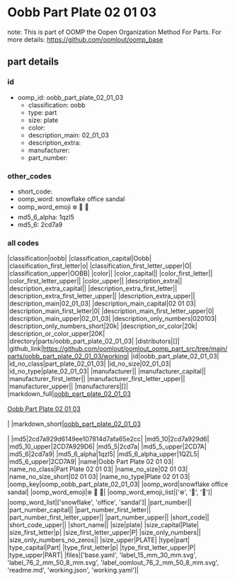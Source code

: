 # Oobb Part Plate 02 01 03  

note: This is part of OOMP the Oopen Organization Method For Parts. For more details: https://github.com/oomlout/oomp_base

##  part details





### id
* oomp_id: oobb_part_plate_02_01_03
  * classification: oobb
  * type: part
  * size: plate
  * color: 
  * description_main: 02_01_03
  * description_extra: 
  * manufacturer: 
  * part_number: 

### other_codes
* short_code: 
* oomp_word: snowflake office sandal
* oomp_word_emoji :snowflake: :office: :sandal:
* md5_6_alpha: 1qzl5
* md5_6: 2cd7a9

### all codes 
|classification|oobb|
|classification_capital|Oobb|
|classification_first_letter|o|
|classification_first_letter_upper|O|
|classification_upper|OOBB|
|color||
|color_capital||
|color_first_letter||
|color_first_letter_upper||
|color_upper||
|description_extra||
|description_extra_capital||
|description_extra_first_letter||
|description_extra_first_letter_upper||
|description_extra_upper||
|description_main|02_01_03|
|description_main_capital|02 01 03|
|description_main_first_letter|0|
|description_main_first_letter_upper|0|
|description_main_upper|02_01_03|
|description_only_numbers|020103|
|description_only_numbers_short|20k|
|description_or_color|20k|
|description_or_color_upper|20K|
|directory|parts/oobb_part_plate_02_01_03|
|distributors|[]|
|github_link|https://github.com/oomlout/oomlout_oomp_part_src/tree/main/parts/oobb_part_plate_02_01_03/working|
|id|oobb_part_plate_02_01_03|
|id_no_class|part_plate_02_01_03|
|id_no_size|02_01_03|
|id_no_type|plate_02_01_03|
|manufacturer||
|manufacturer_capital||
|manufacturer_first_letter||
|manufacturer_first_letter_upper||
|manufacturer_upper||
|manufacturers|[]|
|markdown_full|[oobb_part_plate_02_01_03](https://github.com/oomlout/oomlout_oomp_part_src/tree/main/parts/oobb_part_plate_02_01_03/working)<br>[](https://github.com/oomlout/oomlout_oomp_part_src/tree/main/parts/oobb_part_plate_02_01_03/working)<br>[Oobb Part Plate 02 01 03](https://github.com/oomlout/oomlout_oomp_part_src/tree/main/parts/oobb_part_plate_02_01_03/working)<br><br>|
|markdown_short|[oobb_part_plate_02_01_03](https://github.com/oomlout/oomlout_oomp_part_src/tree/main/parts/oobb_part_plate_02_01_03/working)<br><br>|
|md5|2cd7a929d6149ee107814d7afa65e2cc|
|md5_10|2cd7a929d6|
|md5_10_upper|2CD7A929D6|
|md5_5|2cd7a|
|md5_5_upper|2CD7A|
|md5_6|2cd7a9|
|md5_6_alpha|1qzl5|
|md5_6_alpha_upper|1QZL5|
|md5_6_upper|2CD7A9|
|name|Oobb Part Plate 02 01 03|
|name_no_class|Part Plate 02 01 03|
|name_no_size|02 01 03|
|name_no_size_short|02 01 03|
|name_no_type|Plate 02 01 03|
|oomp_key|oomp_oobb_part_plate_02_01_03|
|oomp_word|snowflake office sandal|
|oomp_word_emoji|:snowflake: :office: :sandal:|
|oomp_word_emoji_list|[':snowflake:', ':office:', ':sandal:']|
|oomp_word_list|['snowflake', 'office', 'sandal']|
|part_number||
|part_number_capital||
|part_number_first_letter||
|part_number_first_letter_upper||
|part_number_upper||
|short_code||
|short_code_upper||
|short_name||
|size|plate|
|size_capital|Plate|
|size_first_letter|p|
|size_first_letter_upper|P|
|size_only_numbers||
|size_only_numbers_no_zeros||
|size_upper|PLATE|
|type|part|
|type_capital|Part|
|type_first_letter|p|
|type_first_letter_upper|P|
|type_upper|PART|
|files|['base.yaml', 'label_15_mm_30_mm.svg', 'label_76_2_mm_50_8_mm.svg', 'label_oomlout_76_2_mm_50_8_mm.svg', 'readme.md', 'working.json', 'working.yaml']|
